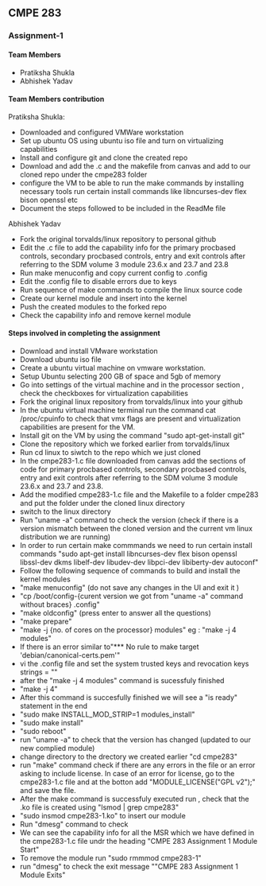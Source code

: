 ##   CMPE 283

### Assignment-1


#### Team Members
- Pratiksha Shukla
- Abhishek Yadav

#### Team Members contribution

Pratiksha Shukla:
- Downloaded and configured VMWare workstation
- Set up ubuntu OS using ubuntu iso file and turn on virtualizing capabilities 
- Install and configure git and clone the created repo 
- Download and add the .c and the makefile from canvas and add to our cloned repo under the cmpe283 folder
- configure the VM to be able to run the make commands by installing necessary tools
   run certain install commands 
   like libncurses-dev flex bison openssl etc
- Document the steps followed to be included in the ReadMe file

Abhishek Yadav
- Fork the original torvalds/linux repository to personal github
- Edit the .c file to add the capability info for the primary procbased controls, secondary procbased controls,
 entry and exit controls after referring to the SDM volume 3 module 23.6.x and 23.7 and 23.8
- Run make menuconfig and  copy current config to .config
- Edit the .config file to disable errors due to keys 
- Run sequence of make commands to compile the linux source code
- Create our kernel module and insert into the kernel
- Push the created modules to the forked repo
- Check the capability info and remove kernel module 



#### Steps involved in completing the assignment

- Download and install VMware workstation
- Download ubuntu iso file
- Create a ubuntu virtual machine on vmware workstation.
- Setup Ubuntu selecting 200 GB of space and 5gb of memory
- Go into settings of the virtual machine and in the processor section , 
 check the checkboxes for virtualization capabilities
- Fork the original linux repository from torvalds/linux into your github
- In the ubuntu virtual machine terminal run the command cat /proc/cpuinfo to check that 
  vmx flags are present and virtualization capabilities are present for the VM.
- Install git on the VM by using the command "sudo apt-get-install git"
- Clone the repository which we forked earlier from torvalds/linux
- Run cd linux to siwtch to the repo which we just cloned
- In the cmpe283-1.c file downloaded from canvas add the sections of code for primary procbased controls, secondary procbased controls,
 entry and exit controls after referring to the SDM volume 3 module 23.6.x and 23.7 and 23.8.
- Add the modified cmpe283-1.c file and the Makefile to a folder cmpe283 and put the folder under the cloned linux directory
- switch to the linux directory
- Run "uname -a" command to check the  version (check if there is a version mismatch between the cloned 
  version and the current vm linux distribution we are running)
- In order to run certain make commmands we need to run certain install commands 
  "sudo apt-get install libncurses-dev flex bison openssl libssl-dev dkms libelf-dev libudev-dev libpci-dev libiberty-dev autoconf"
- Follow the following sequence of commands to build and install the kernel modules
 - "make menuconfig" (do not save any changes in the UI and exit it  )
 - "cp /boot/config-{curent version we got from "uname -a" command without braces} .config"
 - "make oldconfig"   (press enter to answer all the questions)
 - "make prepare" 
 -  "make -j {no. of cores on the processor} modules"   eg : "make -j 4 modules"
 -  If there is an error similar to"*** No rule to make target 'debian/canonical-certs.pem'"
 - vi the .config file and set the system trusted keys and revocation keys strings =  "" 
 - after the "make -j 4 modules" command is sucessfuly finished
 - "make -j 4"
 - After this command is succesfully finished we will see a "is ready" statement in the end
 -  "sudo make INSTALL_MOD_STRIP=1 modules_install"
 -  "sudo make install"
 -  "sudo reboot"
 -  run "uname -a" to check that the version has changed (updated to our new complied module)
 -  change directory to the drectory we created earlier "cd cmpe283" 
 -  run "make" command
    check if there are any errors in the file or an error asking to include license. In case 
    of an error for license, go to the cmpe283-1.c file and at the botton add
    "MODULE_LICENSE("GPL v2");" and save the file.
 - After the make command is successfuly executed run , check that the .ko file is created using
   "lsmod | grep cmpe283" 
  -  "sudo insmod cmpe283-1.ko" to insert our module
  - Run "dmesg" command to check
  - We can see the capability info for all the MSR which we have defined in the cmpe283-1.c file undr the heading
    "CMPE 283 Assignment 1 Module Start"
  - To remove the module run 
    "sudo rmmmod cmpe283-1"
   - run "dmesg" to check the exit message ""CMPE 283 Assignment 1 Module Exits"

 
